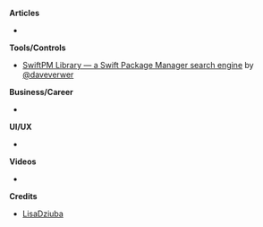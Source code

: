 
**Articles**

* 

**Tools/Controls**

* [SwiftPM Library — a Swift Package Manager search engine](https://swiftpm.co/) by [@daveverwer](https://twitter.com/daveverwer)

**Business/Career**

* 

**UI/UX**

* 

**Videos**

*

**Credits**

* [LisaDziuba](https://github.com/lisadziuba)
